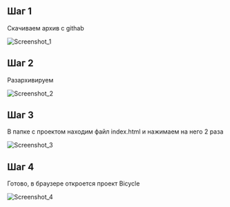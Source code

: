 ## Шаг 1

Скачиваем архив с githab

![Screenshot_1](https://github.com/user-attachments/assets/49f58a7c-5ec5-4c93-b52a-178621ed32e7)


 
## Шаг 2

Разархивируем 

![Screenshot_2](https://github.com/user-attachments/assets/dc88b974-9314-475d-85bd-a1c142f3c979)


## Шаг 3

В папке с проектом находим файл index.html и нажимаем на него 2 раза 

![Screenshot_3](https://github.com/user-attachments/assets/022aa261-8026-4a0d-821f-96bffc1f9953)


 
## Шаг 4

Готово, в браузере откроется проект Bicycle

![Screenshot_4](https://github.com/user-attachments/assets/ffb00171-e44d-4aa0-b63b-e39a61cbbffd)



